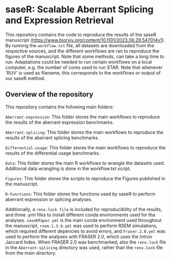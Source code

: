 # saseR: Scalable Aberrant Splicing and Expression Retrieval

This repository contains the code to reproduce the results of the saseR manuscript (https://www.biorxiv.org/content/10.1101/2023.06.29.547014v1). By running the `workflow.txt` file, all datasets are downloaded from the respective sources, and the different workflows are ran to reproduce the figures of the manuscript. Note that some methods, can take a long time to run. Adaptations could be needed to run certain workflows on a local computer, e.g. the number of cores used to run STAR. Note that whenever 'RUV' is used as filename, this corresponds to the workflows or output of our saseR method.

## Overview of the repository

This repository contains the following main folders:

`Aberrant-expression`: This folder stores the main workflows to reproduce the results of the aberrant expression benchmarks.

`Aberrant-splicing`: This folder stores the main workflows to reproduce the results of the aberrant splicing benchmarks.

`Differential-usage`: This folder stores the main workflows to reproduce the results of the differential usage benchmarks.

`Data`: This folder stores the main R workflows to wrangle the datasets used. Additional data wrangling is done in the workflow.txt script.

`Figures`: This folder stores the scripts to reproduce the Figures published in the manuscript.

`R-Functions`: This folder stores the functions used by saseR to perform aberrant expression or splicing analyses.

Additionally, a `renv.lock file` is included for reproducibility of the results, and three .yml files to install different conda environments used for tha analyses. `saseRPaper.yml` is the main conda environment used throughout the manuscript, `rsem.1.3.0.yml` was used to perform RSEM simulations, which required different depencies to avoid errors, and `Fraser.2.0.yml` was used to perform the analyses with FRASER 2.0, which uses the Intron Jaccard Index. When FRASER 2.0 was benchmarked, also the `renv.lock` file in the `Aberrant-splicing` directory was used, rather than the `renv.lock` file from the main directory.


